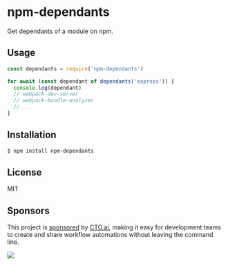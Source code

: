 # npm-dependants

Get dependants of a module on npm.

## Usage

```js
const dependants = require('npm-dependants')

for await (const dependant of dependants('express')) {
  console.log(dependant)
  // webpack-dev-server
  // webpack-bundle-analyzer
  // ...
}
```

## Installation

```bash
$ npm install npm-dependants
```

## License

MIT

## Sponsors

This project is [sponsored](https://github.com/sponsors/juliangruber) by [CTO.ai](https://cto.ai/), making it easy for development teams to create and share workflow automations without leaving the command line.

[![](https://apex-software.imgix.net/github/sponsors/cto.png)](https://cto.ai/)
